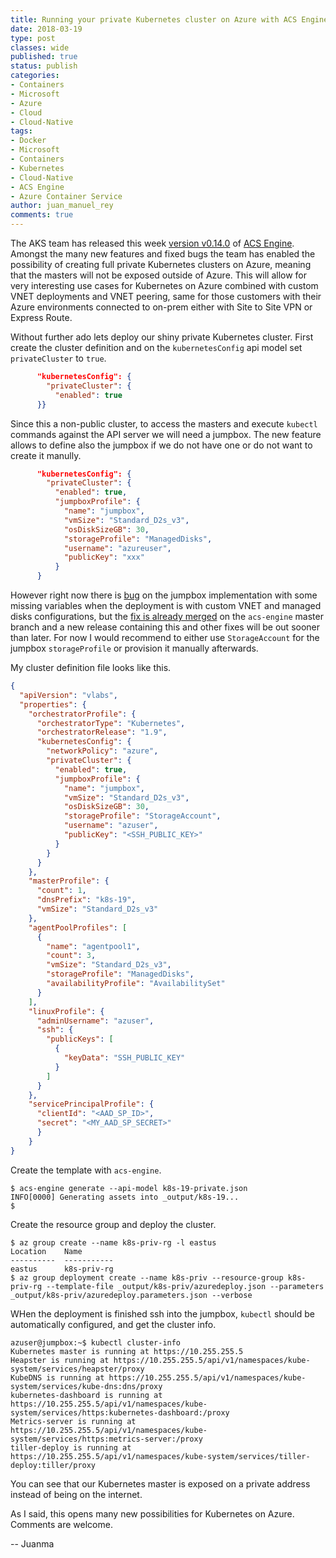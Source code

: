 ```yaml
---
title: Running your private Kubernetes cluster on Azure with ACS Engine
date: 2018-03-19
type: post
classes: wide
published: true
status: publish
categories:
- Containers
- Microsoft
- Azure
- Cloud
- Cloud-Native
tags:
- Docker
- Microsoft
- Containers
- Kubernetes
- Cloud-Native
- ACS Engine
- Azure Container Service
author: juan_manuel_rey
comments: true
---
```


The AKS team has released this week [version v0.14.0](https://github.com/Azure/acs-engine/releases/tag/v0.14.0) of [ACS Engine](https://github.com/Azure/acs-engine). Amongst the many new features and fixed bugs the team has enabled the possibility of creating full private Kubernetes clusters on Azure, meaning that the masters will not be exposed outside of Azure. This will allow for very interesting use cases for Kubernetes on Azure combined with custom VNET deployments and VNET peering, same for those customers with their Azure environments connected to on-prem either with Site to Site VPN or Express Route.  

Without further ado lets deploy our shiny private Kubernetes cluster. First create the cluster definition and on the `kubernetesConfig` api model set `privateCluster` to `true`.

```json
      "kubernetesConfig": {
        "privateCluster": {
          "enabled": true
      }}
```

Since this a non-public cluster, to access the masters and execute `kubectl` commands against the API server we will need a jumpbox. The new feature allows to define also the jumpbox if we do not have one or do not want to create it manully.

```json
      "kubernetesConfig": {
        "privateCluster": {
          "enabled": true,
          "jumpboxProfile": {
            "name": "jumpbox",
            "vmSize": "Standard_D2s_v3",
            "osDiskSizeGB": 30,
            "storageProfile": "ManagedDisks",
            "username": "azureuser",
            "publicKey": "xxx"
          }
      }
```

However right now there is [bug](https://github.com/Azure/acs-engine/issues/2474) on the jumpbox implementation with some missing variables when the deployment is with custom VNET and managed disks configurations, but the [fix is already merged](https://github.com/Azure/acs-engine/pull/2477) on the `acs-engine` master branch and a new release containing this and other fixes will be out sooner than later. For now I would recommend to either use `StorageAccount` for the jumpbox `storageProfile` or provision it manually afterwards.

My cluster definition file looks like this.

```json
{
  "apiVersion": "vlabs",
  "properties": {
    "orchestratorProfile": {
      "orchestratorType": "Kubernetes",
      "orchestratorRelease": "1.9",
      "kubernetesConfig": {
        "networkPolicy": "azure",
        "privateCluster": {
          "enabled": true,
          "jumpboxProfile": {
            "name": "jumpbox",
            "vmSize": "Standard_D2s_v3",
            "osDiskSizeGB": 30,
            "storageProfile": "StorageAccount",
            "username": "azuser",
            "publicKey": "<SSH_PUBLIC_KEY>"
          }
        }
      }
    },
    "masterProfile": {
      "count": 1,
      "dnsPrefix": "k8s-19",
      "vmSize": "Standard_D2s_v3"
    },
    "agentPoolProfiles": [
      {
        "name": "agentpool1",
        "count": 3,
        "vmSize": "Standard_D2s_v3",
        "storageProfile": "ManagedDisks",
        "availabilityProfile": "AvailabilitySet"
      }
    ],
    "linuxProfile": {
      "adminUsername": "azuser",
      "ssh": {
        "publicKeys": [
          {
            "keyData": "SSH_PUBLIC_KEY"
          }
        ]
      }
    },
    "servicePrincipalProfile": {
      "clientId": "<AAD_SP_ID>",
      "secret": "<MY_AAD_SP_SECRET>"
      }
    }
}

```

Create the template with `acs-engine`.

```text
$ acs-engine generate --api-model k8s-19-private.json
INFO[0000] Generating assets into _output/k8s-19...
$
```

Create the resource group and deploy the cluster.

```text
$ az group create --name k8s-priv-rg -l eastus
Location    Name
----------  -----------
eastus      k8s-priv-rg
$ az group deployment create --name k8s-priv --resource-group k8s-priv-rg --template-file _output/k8s-priv/azuredeploy.json --parameters _output/k8s-priv/azuredeploy.parameters.json --verbose
```

WHen the deployment is finished ssh into the jumpbox, `kubectl` should be automatically configured, and get the cluster info.

```text
azuser@jumpbox:~$ kubectl cluster-info
Kubernetes master is running at https://10.255.255.5
Heapster is running at https://10.255.255.5/api/v1/namespaces/kube-system/services/heapster/proxy
KubeDNS is running at https://10.255.255.5/api/v1/namespaces/kube-system/services/kube-dns:dns/proxy
kubernetes-dashboard is running at https://10.255.255.5/api/v1/namespaces/kube-system/services/https:kubernetes-dashboard:/proxy
Metrics-server is running at https://10.255.255.5/api/v1/namespaces/kube-system/services/https:metrics-server:/proxy
tiller-deploy is running at https://10.255.255.5/api/v1/namespaces/kube-system/services/tiller-deploy:tiller/proxy
```

You can see that our Kubernetes master is exposed on a private address instead of being on the internet.

As I said, this opens many new possibilities for Kubernetes on Azure. Comments are welcome.

-- Juanma
